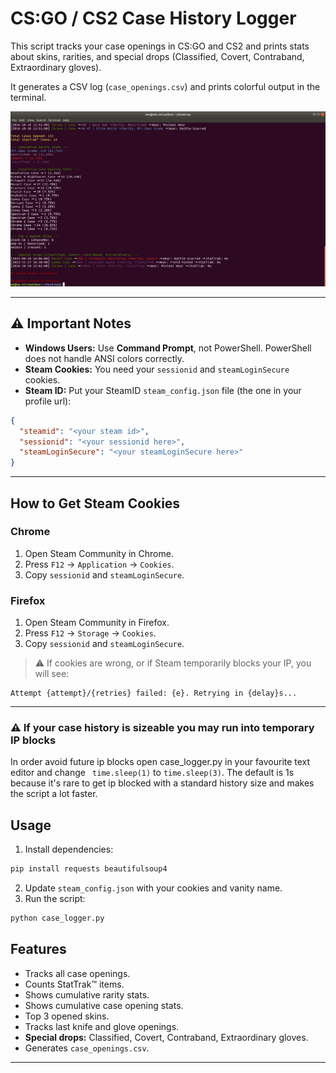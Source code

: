 

# CS:GO / CS2 Case History Logger

This script tracks your case openings in CS:GO and CS2 and prints stats about skins, rarities, and special drops (Classified, Covert, Contraband, Extraordinary gloves).  

It generates a CSV log (`case_openings.csv`) and prints colorful output in the terminal.

<!-- SCREENSHOT PLACEHOLDER -->
![Example Output](https://raw.githubusercontent.com/cryptodescriptor/cs-case-logger/refs/heads/master/images/ss.png)

---

## ⚠️ Important Notes

- **Windows Users:** Use **Command Prompt**, not PowerShell. PowerShell does not handle ANSI colors correctly.  
- **Steam Cookies:** You need your `sessionid` and `steamLoginSecure` cookies.  
- **Steam ID:** Put your SteamID `steam_config.json` file (the one in your profile url):

```json
{
  "steamid": "<your steam id>",
  "sessionid": "<your sessionid here>",
  "steamLoginSecure": "<your steamLoginSecure here>"
}
```

---

## How to Get Steam Cookies

### Chrome

1. Open Steam Community in Chrome.
2. Press `F12` → `Application` → `Cookies`.
3. Copy `sessionid` and `steamLoginSecure`.

### Firefox

1. Open Steam Community in Firefox.
2. Press `F12` → `Storage` → `Cookies`.
3. Copy `sessionid` and `steamLoginSecure`.

> ⚠️ If cookies are wrong, or if Steam temporarily blocks your IP, you will see:

```
Attempt {attempt}/{retries} failed: {e}. Retrying in {delay}s...
```
---
### ⚠️ If your case history is sizeable you may run into temporary IP blocks
In order avoid future ip blocks open case_logger.py in your favourite text editor and change ``` time.sleep(1)``` to ```time.sleep(3)```. The default is 1s because it's rare to get ip blocked with a standard history size and makes the script a lot faster.


## Usage

1. Install dependencies:

```bash
pip install requests beautifulsoup4
```

2. Update `steam_config.json` with your cookies and vanity name.
3. Run the script:

```bash
python case_logger.py
```

## Features

- Tracks all case openings.
- Counts StatTrak™ items.
- Shows cumulative rarity stats.
- Shows cumulative case opening stats.
- Top 3 opened skins.
- Tracks last knife and glove openings.
- **Special drops:** Classified, Covert, Contraband, Extraordinary gloves.
- Generates `case_openings.csv`.

---
